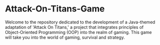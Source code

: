 # Attack-On-Titans-Game
Welcome to the repository dedicated to the development of a Java-themed adaptation of 'Attack On Titans,' a project that integrates principles of Object-Oriented Programming (OOP) into the realm of gaming. This game will take you into the world of gaming, survival and strategy.
